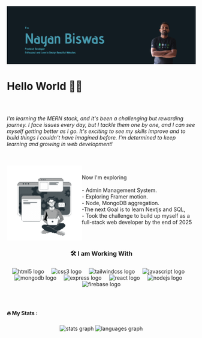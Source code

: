 <div align="center">
  <img src="./GitHubBanner.png" alt="GitHub Banner" style="width: 110%; max-height: 600px;" />
</div>

<h1 align="left">Hello World 👨‍💻</h1>

###

<br clear="both">

<h6 align="left">I'm learning the MERN stack, and it's been a challenging but rewarding journey. I face issues every day, but I tackle them one by one, and I can see myself getting better as I go. It's exciting to see my skills improve and to build things I couldn't have imagined before. I'm determined to keep learning and growing in web development!</h6>

###

<br clear="both">

<img align="left" height="200" src="./codingAvatar.gif"  />

###

<p align="left">Now I'm exploring<br><br>- Admin Management System.<br>- Exploring Framer motion.<br>-  Node, MongoDB aggregation.<br>-The next Goal is to learn Nextjs and  SQL,<br>- Took the challenge to build up myself as a full-stack web developer by the end of 2025</p>

###

###

<br clear="both">

<h3 align="center">🛠 I am Working With</h3>

###

<div align="center">
  <img src="https://cdn.jsdelivr.net/gh/devicons/devicon/icons/html5/html5-original.svg" height="40" alt="html5 logo"  />
  <img width="12" />
  <img src="https://cdn.jsdelivr.net/gh/devicons/devicon/icons/css3/css3-original.svg" height="40" alt="css3 logo"  />
  <img width="12" />
  <img src="https://cdn.jsdelivr.net/gh/devicons/devicon/icons/tailwindcss/tailwindcss-original-wordmark.svg" height="40" alt="tailwindcss logo"  />
  <img width="12" />
  <img src="https://cdn.jsdelivr.net/gh/devicons/devicon/icons/javascript/javascript-original.svg" height="40" alt="javascript logo"  />
  <img width="12" />
  <img src="https://cdn.jsdelivr.net/gh/devicons/devicon/icons/mongodb/mongodb-original.svg" height="40" alt="mongodb logo"  />
  <img width="12" />
  <img src="https://cdn.jsdelivr.net/gh/devicons/devicon/icons/express/express-original.svg" height="40" alt="express logo"  />
  <img width="12" />
  <img src="https://cdn.jsdelivr.net/gh/devicons/devicon/icons/react/react-original.svg" height="40" alt="react logo"  />
  <img width="12" />
  <img src="https://cdn.jsdelivr.net/gh/devicons/devicon/icons/nodejs/nodejs-original.svg" height="40" alt="nodejs logo"  />
  <img width="12" />
  <img src="https://cdn.jsdelivr.net/gh/devicons/devicon/icons/firebase/firebase-plain-wordmark.svg" height="40" alt="firebase logo"  />
</div>

###

<br clear="both">

<h4 align="left">🔥   My Stats :</h4>

###

<div align="center">
  <img src="https://github-readme-stats.vercel.app/api?username=Dev-NayanBiswas&hide_title=false&hide_rank=false&show_icons=true&include_all_commits=true&count_private=true&disable_animations=false&theme=dracula&locale=en&hide_border=false&order=1" height="250" alt="stats graph"  />
  <img src="https://github-readme-stats.vercel.app/api/top-langs?username=Dev-NayanBiswas&locale=en&hide_title=false&layout=compact&card_width=320&langs_count=5&theme=dracula&hide_border=false&order=2" height="150" alt="languages graph"  />
</div>

###
